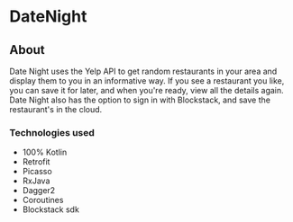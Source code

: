 # DateNight

## About
Date Night uses the Yelp API to get random restaurants in your area and display them to you in an informative way. If you see a restaurant you like, you can save it for later, and when you're ready, view all the details again. Date Night also has the option to sign in with Blockstack, and save the restaurant's in the cloud.

### Technologies used
* 100% Kotlin
* Retrofit
* Picasso
* RxJava
* Dagger2
* Coroutines
* Blockstack sdk
